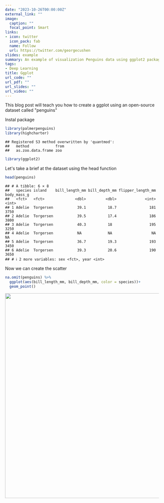 ```yaml
---
date: "2023-10-26T00:00:00Z"
external_link: ""
image:
  caption: ""
  focal_point: Smart
links:
- icon: twitter
  icon_pack: fab
  name: Follow
  url: https://twitter.com/georgecushen
slides: example
summary: An example of visualization Penguins data using ggplot2 package.
tags:
- Deep Learning
title: Ggplot
url_code: ""
url_pdf: ""
url_slides: ""
url_video: ""
---
```


This blog post will teach you how to create a ggplot using an open-source dataset called "penguins"

Instal package


```r
library(palmerpenguins)
library(highcharter)
```

```
## Registered S3 method overwritten by 'quantmod':
##   method            from
##   as.zoo.data.frame zoo
```

```r
library(ggplot2)
```

Let's take a brief at the dataset using the head function

```r
head(penguins)
```

```
## # A tibble: 6 × 8
##   species island    bill_length_mm bill_depth_mm flipper_length_mm body_mass_g
##   <fct>   <fct>              <dbl>         <dbl>             <int>       <int>
## 1 Adelie  Torgersen           39.1          18.7               181        3750
## 2 Adelie  Torgersen           39.5          17.4               186        3800
## 3 Adelie  Torgersen           40.3          18                 195        3250
## 4 Adelie  Torgersen           NA            NA                  NA          NA
## 5 Adelie  Torgersen           36.7          19.3               193        3450
## 6 Adelie  Torgersen           39.3          20.6               190        3650
## # ℹ 2 more variables: sex <fct>, year <int>
```

Now we can create the scatter

```r
na.omit(penguins) %>% 
  ggplot(aes(bill_length_mm, bill_depth_mm, color = species))+
  geom_point()
```

<img src="{{< blogdown/postref >}}index_files/figure-html/unnamed-chunk-3-1.png" width="672" />


